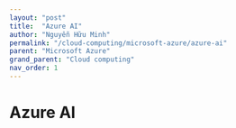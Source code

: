 ```yaml
---
layout: "post"
title:  "Azure AI"
author: "Nguyễn Hữu Minh"
permalink: "/cloud-computing/microsoft-azure/azure-ai"
parent: "Microsoft Azure"
grand_parent: "Cloud computing"
nav_order: 1
---
```


# Azure AI
